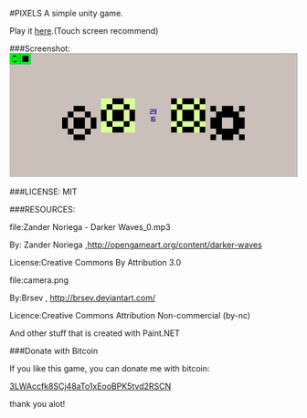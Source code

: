 #PIXELS
A simple unity game.

Play it [here].(Touch screen recommend)

###Screenshot:
![alt tag](https://github.com/alijahani/PIXELS/blob/master/ScreenShot.png)

###LICENSE:
MIT

###RESOURCES:

file:Zander Noriega - Darker Waves_0.mp3

By: Zander Noriega ,http://opengameart.org/content/darker-waves

License:Creative Commons By Attribution 3.0


file:camera.png

By:Brsev , http://brsev.deviantart.com/

Licence:Creative Commons Attribution Non-commercial (by-nc)

And other stuff that is created with Paint.NET

###Donate with Bitcoin

If you like this game, you can donate me with bitcoin:

[3LWAccfk8SCj48aTo1xEooBPK5tvd2RSCN]

thank you alot!

[here]:http://alijahani.github.io/PixelsOnline.html
[3LWAccfk8SCj48aTo1xEooBPK5tvd2RSCN]:bitcoin:3LWAccfk8SCj48aTo1xEooBPK5tvd2RSCN